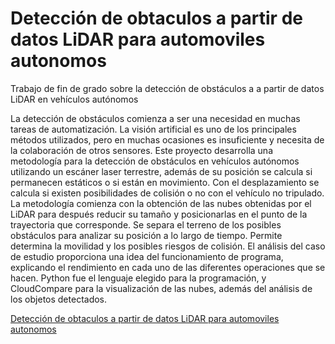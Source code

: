 # Detección de obtaculos a partir de datos LiDAR para automoviles autonomos
Trabajo de fin de grado sobre la detección de obstáculos a a partir de datos LiDAR en vehículos autónomos


La detección de obstáculos comienza a ser una necesidad en muchas tareas de automatización.
La visión artificial es uno de los principales métodos utilizados, pero en muchas ocasiones es
insuficiente y necesita de la colaboración de otros sensores.
Este proyecto desarrolla una metodología para la detección de obstáculos en vehículos
autónomos utilizando un escáner laser terrestre, además de su posición se calcula si permanecen
estáticos o si están en movimiento. Con el desplazamiento se calcula si existen posibilidades de
colisión o no con el vehículo no tripulado.
La metodología comienza con la obtención de las nubes obtenidas por el LiDAR para después
reducir su tamaño y posicionarlas en el punto de la trayectoria que corresponde. Se separa el
terreno de los posibles obstáculos para analizar su posición a lo largo de tiempo. Permite
determina la movilidad y los posibles riesgos de colisión.
El análisis del caso de estudio proporciona una idea del funcionamiento de programa,
explicando el rendimiento en cada uno de las diferentes operaciones que se hacen.
Python fue el lenguaje elegido para la programación, y CloudCompare para la visualización de
las nubes, además del análisis de los objetos detectados.

[Detección de obtaculos a partir de datos LiDAR para automoviles autonomos](https://1drv.ms/b/s!Ag4Ham9-lzVOhdhr0DBVZJQvT5NCVw?e=PhLNwH)
